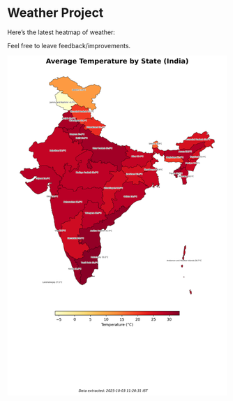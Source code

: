 # Weather Project

Here’s the latest heatmap of weather:

Feel free to leave feedback/improvements.

![India Heatmap](docs/assets/india_heatmap.png?v=DF642A)
